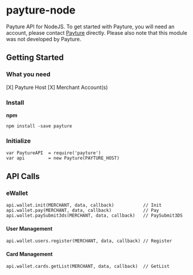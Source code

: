 # payture-node
Payture API for NodeJS. To get started with Payture, you will need an account, please contact [Payture](http://payture.com/) directly. Please also note that this module was not developed by Payture.

## Getting Started

### What you need
[X] Payture Host
[X] Merchant Account(s)

### Install
**npm**
```console
npm install -save payture
```

### Initialize
```node
var PaytureAPI  = require('payture')
var api         = new Payture(PAYTURE_HOST)
```

## API Calls

### eWallet
```node
api.wallet.init(MERCHANT, data, callback)           // Init
api.wallet.pay(MERCHANT, data, callback)            // Pay
api.wallet.paySubmit3ds(MERCHANT, data, callback)   // PaySubmit3DS
```
#### User Management
```node
api.wallet.users.register(MERCHANT, data, callback) // Register
```
#### Card Management
```node
api.wallet.cards.getList(MERCHANT, data, callback)  // GetList
```
